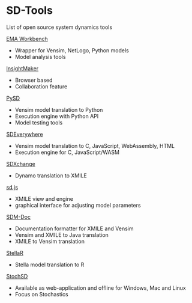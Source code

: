 # SD-Tools
List of open source system dynamics tools

[EMA Workbench](https://github.com/quaquel/EMAworkbench)
- Wrapper for Vensim, NetLogo, Python models
- Model analysis tools

[InsightMaker](https://insightmaker.com/)
- Browser based
- Collaboration feature

[PySD](https://github.com/JamesPHoughton/pysd)
- Vensim model translation to Python
- Execution engine with Python API
- Model testing tools

[SDEverywhere](https://github.com/ToddFincannon/SDEverywhere)
- Vensim model translation to C, JavaScript, WebAssembly, HTML
- Execution engine for C, JavaScript/WASM

[SDXchange](https://github.com/SDXchange/SDXchange.github.io)
- Dynamo translation to XMILE

[sd.js](https://github.com/bpowers/sd.js)
- XMILE view and engine
- graphical interface for adjusting model parameters

[SDM-Doc](https://www.systemdynamics.org/SDM-doc)
- Documentation formatter for XMILE and Vensim
- Vensim and XMILE to Java translation
- XMILE to Vensim translation

[StellaR](http://www.r-gis.net/stellar/)
- Stella model translation to R

[StochSD](http://stochsd.sourceforge.io/)
- Available as web-application and offline for Windows, Mac and Linux
- Focus on Stochastics
